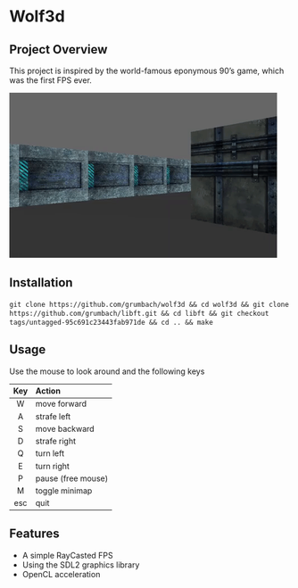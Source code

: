 # Wolf3d

## Project Overview

This project is inspired by the world-famous eponymous 90’s game, which was the first FPS ever.

<img src="./textures/wolf3d.gif"/>

## Installation

```
git clone https://github.com/grumbach/wolf3d && cd wolf3d && git clone https://github.com/grumbach/libft.git && cd libft && git checkout tags/untagged-95c691c23443fab971de && cd .. && make
```

## Usage

Use the mouse to look around and the following keys

| Key     | Action             |
|:-------:|:-------------------|
| W       | move forward       |
| A       | strafe left        |
| S       | move backward      |
| D       | strafe right       |
| Q       | turn left          |
| E       | turn right         |
| P       | pause (free mouse) |
| M       | toggle minimap     |
| esc     | quit               |

## Features
* A simple RayCasted FPS
* Using the SDL2 graphics library
* OpenCL acceleration

